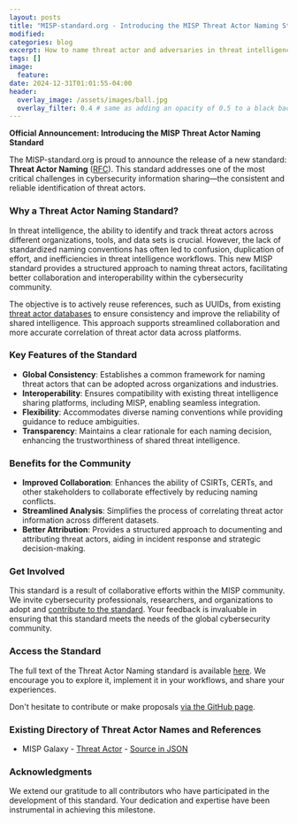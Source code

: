 ```yaml
---
layout: posts
title: "MISP-standard.org - Introducing the MISP Threat Actor Naming Standard"
modified:
categories: blog
excerpt: How to name threat actor and adversaries in threat intelligence 
tags: []
image:
  feature:
date: 2024-12-31T01:01:55-04:00
header:
  overlay_image: /assets/images/ball.jpg
  overlay_filter: 0.4 # same as adding an opacity of 0.5 to a black background
---
```


**Official Announcement: Introducing the MISP Threat Actor Naming Standard**

The MISP-standard.org is proud to announce the release of a new standard: **Threat Actor Naming** ([RFC](https://www.misp-standard.org/rfc/threat-actor-naming.html)). This standard addresses one of the most critical challenges in cybersecurity information sharing—the consistent and reliable identification of threat actors.

### Why a Threat Actor Naming Standard?

In threat intelligence, the ability to identify and track threat actors across different organizations, tools, and data sets is crucial. However, the lack of standardized naming conventions has often led to confusion, duplication of effort, and inefficiencies in threat intelligence workflows. This new MISP standard provides a structured approach to naming threat actors, facilitating better collaboration and interoperability within the cybersecurity community.

The objective is to actively reuse references, such as UUIDs, from existing [threat actor databases](https://github.com/MISP/misp-galaxy/blob/main/clusters/threat-actor.json) to ensure consistency and improve the reliability of shared intelligence. This approach supports streamlined collaboration and more accurate correlation of threat actor data across platforms.


### Key Features of the Standard

- **Global Consistency**: Establishes a common framework for naming threat actors that can be adopted across organizations and industries.
- **Interoperability**: Ensures compatibility with existing threat intelligence sharing platforms, including MISP, enabling seamless integration.
- **Flexibility**: Accommodates diverse naming conventions while providing guidance to reduce ambiguities.
- **Transparency**: Maintains a clear rationale for each naming decision, enhancing the trustworthiness of shared threat intelligence.

### Benefits for the Community

- **Improved Collaboration**: Enhances the ability of CSIRTs, CERTs, and other stakeholders to collaborate effectively by reducing naming conflicts.
- **Streamlined Analysis**: Simplifies the process of correlating threat actor information across different datasets.
- **Better Attribution**: Provides a structured approach to documenting and attributing threat actors, aiding in incident response and strategic decision-making.

### Get Involved

This standard is a result of collaborative efforts within the MISP community. We invite cybersecurity professionals, researchers, and organizations to adopt and [contribute to the standard](https://github.com/MISP/misp-rfc/blob/main/threat-actor-naming/raw.md). Your feedback is invaluable in ensuring that this standard meets the needs of the global cybersecurity community.

### Access the Standard

The full text of the Threat Actor Naming standard is available [here](https://www.misp-standard.org/rfc/threat-actor-naming.html). We encourage you to explore it, implement it in your workflows, and share your experiences.

Don't hesitate to contribute or make proposals [via the GitHub page](https://github.com/MISP/misp-rfc/blob/main/threat-actor-naming/raw.md).

### Existing Directory of Threat Actor Names and References

- MISP Galaxy - [Threat Actor](https://www.misp-galaxy.org/threat-actor/) - [Source in JSON](https://github.com/MISP/misp-galaxy/blob/main/clusters/threat-actor.json)

### Acknowledgments

We extend our gratitude to all contributors who have participated in the development of this standard. Your dedication and expertise have been instrumental in achieving this milestone.
